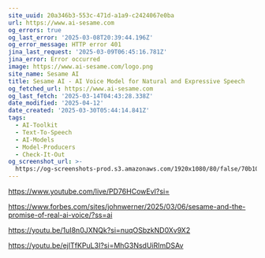```yaml
---
site_uuid: 20a346b3-553c-471d-a1a9-c2424067e0ba
url: https://www.ai-sesame.com
og_errors: true
og_last_error: '2025-03-08T20:39:44.196Z'
og_error_message: HTTP error 401
jina_last_request: '2025-03-09T06:45:16.781Z'
jina_error: Error occurred
image: https://www.ai-sesame.com/logo.png
site_name: Sesame AI
title: Sesame AI - AI Voice Model for Natural and Expressive Speech
og_fetched_url: https://www.ai-sesame.com
og_last_fetch: '2025-03-14T04:43:28.338Z'
date_modified: '2025-04-12'
date_created: '2025-03-30T05:44:14.841Z'
tags:
  - AI-Toolkit
  - Text-To-Speech
  - AI-Models
  - Model-Producers
  - Check-It-Out
og_screenshot_url: >-
  https://og-screenshots-prod.s3.amazonaws.com/1920x1080/80/false/70b10180b8c942a70bc8496ff4d4e029eba9fdb0d559d4dc94799970c1b3f4a3.jpeg
---
```



























































https://www.youtube.com/live/PD76HCowEvI?si=

https://www.forbes.com/sites/johnwerner/2025/03/06/sesame-and-the-promise-of-real-ai-voice/?ss=ai

https://youtu.be/1uI8n0JXNQk?si=nuqOSbzkND0Xv9X2

https://youtu.be/ejITfKPuL3I?si=MhG3NsdUiRImDSAv
